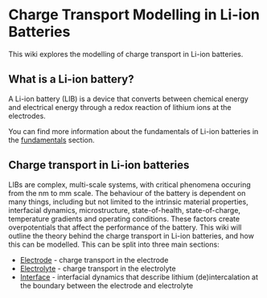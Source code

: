 # Charge Transport Modelling in Li-ion Batteries

This wiki explores the modelling of charge transport in Li-ion batteries.

## What is a Li-ion battery?

A Li-ion battery (LIB) is a device that converts between chemical energy and electrical energy through a redox reaction of lithium ions at the electrodes.

You can find more information about the fundamentals of Li-ion batteries in the [fundamentals](fundamentals/fundamentals.md) section.

## Charge transport in Li-ion batteries

LIBs are complex, multi-scale systems, with critical phenomena occuring from the nm to mm scale. The behaviour of the battery is dependent on many things, including but not limited to the intrinsic material properties, interfacial dynamics, microstructure, state-of-health, state-of-charge, temperature gradients and operating conditions. These factors create overpotentials that affect the performance of the battery. This wiki will outline the theory behind the charge transport in Li-ion batteries, and how this can be modelled. This can be split into three main sections:

- [Electrode](electrode/electrode.md) - charge transport in the electrode
- [Electrolyte](electrolyte/electrolyte.md) - charge transport in the electrolyte
- [Interface](interface/interface.md) - interfacial dynamics that describe lithium (de)intercalation at the boundary between the electrode and electrolyte
